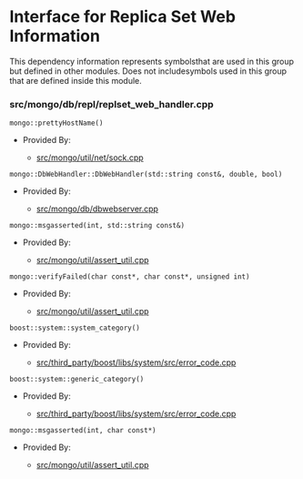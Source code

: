 
# Interface for Replica Set Web Information
This dependency information represents symbolsthat are used in this group but defined in other modules.  Does not includesymbols used in this group that are defined inside this module.

### src/mongo/db/repl/replset\_web\_handler.cpp

<div></div>

    mongo::prettyHostName()

- Provided By:

    - [src/mongo/util/net/sock.cpp](../../../network/network\_core)

<div></div>

    mongo::DbWebHandler::DbWebHandler(std::string const&, double, bool)

- Provided By:

    - [src/mongo/db/dbwebserver.cpp](../../../network/web\_server)

<div></div>

    mongo::msgasserted(int, std::string const&)

- Provided By:

    - [src/mongo/util/assert\_util.cpp](../../../utilities/utilities)

<div></div>

    mongo::verifyFailed(char const*, char const*, unsigned int)

- Provided By:

    - [src/mongo/util/assert\_util.cpp](../../../utilities/utilities)

<div></div>

    boost::system::system_category()

- Provided By:

    - [src/third\_party/boost/libs/system/src/error\_code.cpp](../../../third\_party/boost\_system)

<div></div>

    boost::system::generic_category()

- Provided By:

    - [src/third\_party/boost/libs/system/src/error\_code.cpp](../../../third\_party/boost\_system)

<div></div>

    mongo::msgasserted(int, char const*)

- Provided By:

    - [src/mongo/util/assert\_util.cpp](../../../utilities/utilities)
